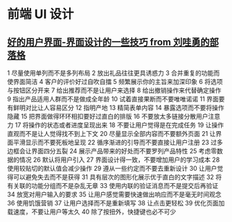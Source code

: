 # 前端 UI 设计


## [好的用户界面-界面设计的一些技巧 from 刘哇勇的部落格](https://www.cnblogs.com/Wayou/p/goodui.html)
1 尽量使用单列而不是多列布局
2 放出礼品往往更具诱惑力
3 合并重复的功能而使界面简洁
4 客户的评价好过自吹自擂
5 频繁展示你的主旨来加深印象
6 将选项与按钮区分开来
7 给出推荐而不是让用户来选择
8 给出撤销操作来代替确定操作
9 指出产品适用人群而不是做成全年龄
10 试着直接果断而不要唯唯诺诺
11 界面要有鲜明对比让人容易区分
12 指明产地
13 精简表单内容
14 暴露选项而不要将操作隐藏
15 把界面做得环环相扣要好过直白的排版
16 不要放太多链接分散用户注意力
17 将操作的状态或者进度呈现出来
18 不要让用户觉得是在完成任务
19 让操作直观而不是让人觉得找不到上下文
20 尽量显示全部内容而不要额外页面
21 让界面平滑显示而不要死板地呈现
22 循序渐进的引导而不要直接让用户注册
23 过多边框会让界面四分五裂
24 展示产品带来的好处而不要罗列产品特性
25 考虑零数据的情况
26 默认将用户引入
27 界面设计得一致，不要增加用户的学习成本
28 使用较贴切的默认值会减少操作
29 遵从一些约定而不要去重新设计
30 让用户觉得可以避免失去而不是获得
31 具有层次的图形化展示优于直白的文字描述
32 将有关联的功能分组而不是杂乱无章
33 使用内联的验证消息而不是提交后再验证
34 放宽对用户输入的要求
35 让用户感觉需要快速做出响应而不是毫无时间观念
36 使用饥饿营销
37 让用户选择而不是重新填写
38 让点击更轻松
39 优化页面加载速度，不要让用户等太久
40 除了按扭外，快捷键也必不可少